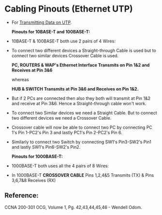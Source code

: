 # Cabling Pinouts \(Ethernet UTP\)

* For [Transmitting Data on UTP](https://app.gitbook.com/@mudassirs46/s/network-fundamentals/~/drafts/-MRZ8l67L5MHnaQIEh9W/transmitting-data-over-ethernet-utp).

  **Pinouts for 10BASE-T and 100BASE-T:**

* 10BASE-T & 100BASE-T both use 2 pairs of 4 Wires:
* To connect two different devices a Straight-through Cable is used but to connect two similar devices Crossover Cable is used.

  **PC, ROUTERS & WAP's Ethernet Interface Transmits on Pin 1&2 and Receives at Pin 3&6**

  whereas 

  **HUB & SWITCH Transmits at Pin 3&6 and Receives on Pin 1&2.**

* But if 2 PCs are connected then also they both will transmit at Pin 1&2 and receive at Pin 3&6. Hence a Straight-through cable won't work.
* To connect two Similar devices we need a Straight Cable. But to connect two different devices we need a Crossover Cable.
* Crossover cable will now be able to connect two PC by connecting PC 1's Pin 1-PC2's Pin 3 and lastly PC1's Pin 2-PC2's Pin 6.
* Similarly to connect two Switch by connecting SW1's Pin3-SW2's Pin1 and lastly SW1's Pin6-SW2's Pin2.

  **Pinouts for 1000BASE-T:**

* 1000BASE-T both uses all the 4 pairs of 8 Wires:
* In 1000BASE-T **CROSSOVER CABLE** Pins 1,2,4&5 Transmits \(TX\) & Pins 3,6,7&8 Receives \(RX\)

## Reference:

CCNA 200-301 OCG, Volume 1, Pg. 42,43,44,45,46 - Wendell Odom.

